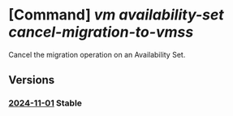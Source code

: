 # [Command] _vm availability-set cancel-migration-to-vmss_

Cancel the migration operation on an Availability Set.

## Versions

### [2024-11-01](/Resources/mgmt-plane/L3N1YnNjcmlwdGlvbnMve30vcmVzb3VyY2Vncm91cHMve30vcHJvdmlkZXJzL21pY3Jvc29mdC5jb21wdXRlL2F2YWlsYWJpbGl0eXNldHMve30vY2FuY2VsbWlncmF0aW9udG92aXJ0dWFsbWFjaGluZXNjYWxlc2V0/2024-11-01.xml) **Stable**

<!-- mgmt-plane /subscriptions/{}/resourcegroups/{}/providers/microsoft.compute/availabilitysets/{}/cancelmigrationtovirtualmachinescaleset 2024-11-01 -->
